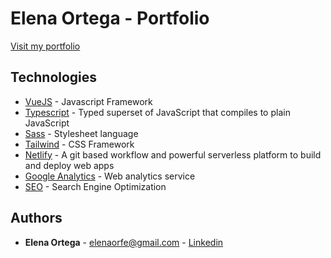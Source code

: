 # Elena Ortega - Portfolio

[Visit my portfolio](https://elenaorfe.com/)

## Technologies

- [VueJS](https://vuejs.org/) - Javascript Framework
- [Typescript](https://www.typescriptlang.org/) - Typed superset of JavaScript that compiles to plain JavaScript
- [Sass](https://sass-lang.com/) - Stylesheet language
- [Tailwind](https://tailwindcss.com/) - CSS Framework
- [Netlify](https://www.netlify.com/) - A git based workflow and powerful serverless platform to build and deploy web apps
- [Google Analytics](https://analytics.google.com/analytics/web/) - Web analytics service
- [SEO](https://en.wikipedia.org/wiki/Search_engine_optimization) - Search Engine Optimization

## Authors

- **Elena Ortega** - [elenaorfe@gmail.com](mailto:elenaorfe@gmail.com) - [Linkedin](https://www.linkedin.com/in/elenaorfe)
